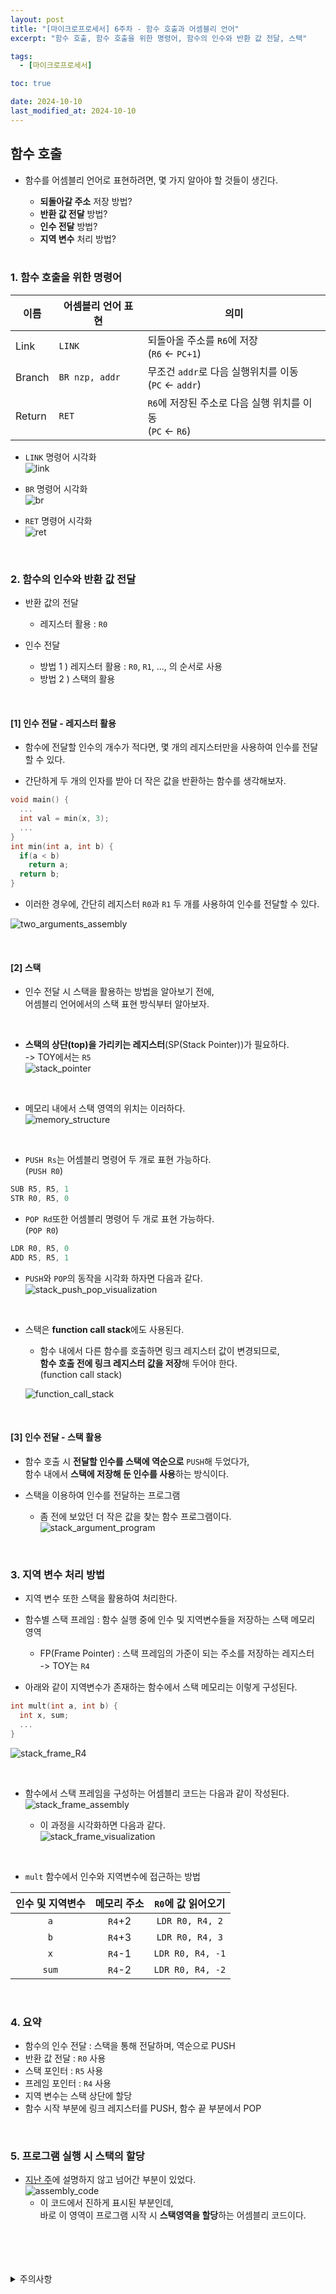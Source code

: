 ```yaml
---
layout: post
title: "[마이크로프로세서] 6주차 - 함수 호출과 어셈블리 언어"
excerpt: "함수 호출, 함수 호출을 위한 명령어, 함수의 인수와 반환 값 전달, 스택"

tags:
  - [마이크로프로세서]

toc: true

date: 2024-10-10
last_modified_at: 2024-10-10
---
```

## 함수 호출
- 함수를 어셈블리 언어로 표현하려면, 몇 가지 알아야 할 것들이 생긴다.  
  
  - **되돌아갈 주소** 저장 방법?
  - **반환 값 전달** 방법?
  - **인수 전달** 방법?
  - **지역 변수** 처리 방법?  

  <br>

### 1. 함수 호출을 위한 명령어

|이름|어셈블리 언어 표현|의미|
|---|---|---|
|Link|`LINK`|되돌아올 주소를 `R6`에 저장<br>(`R6` <- `PC+1`)|
|Branch|`BR nzp, addr`|무조건 `addr`로 다음 실행위치를 이동<br>(`PC` <- `addr`)|
|Return|`RET`|`R6`에 저장된 주소로 다음 실행 위치를 이동<br>(`PC` <- `R6`)|  

- `LINK` 명령어 시각화  
![link][def]  

- `BR` 명령어 시각화  
![br][def2]  

- `RET` 명령어 시각화  
![ret][def3]  

<br>

### 2. 함수의 인수와 반환 값 전달
- 반환 값의 전달
  - 레지스터 활용 : `R0`

- 인수 전달
  - 방법 1 ) 레지스터 활용 : `R0`, `R1`, ..., 의  순서로 사용  
  - 방법 2 ) 스택의 활용

<br>

#### [1] 인수 전달 - 레지스터 활용
- 함수에 전달할 인수의 개수가 적다면, 몇 개의 레지스터만을 사용하여 인수를 전달할 수 있다.  

- 간단하게 두 개의 인자를 받아 더 작은 값을 반환하는 함수를 생각해보자.  

```c
void main() {
  ...
  int val = min(x, 3);
  ...
}
int min(int a, int b) {
  if(a < b)
    return a;
  return b;
}
```

- 이러한 경우에, 간단히 레지스터 `R0`과 `R1` 두 개를 사용하여 인수를 전달할 수 있다.  

![two_arguments_assembly][def4]

<br>

#### [2] 스택
- 인수 전달 시 스택을 활용하는 방법을 알아보기 전에,  
어셈블리 언어에서의 스택 표현 방식부터 알아보자.  

<br>

- **스택의 상단(top)을 가리키는 레지스터**(SP(Stack Pointer))가 필요하다.  
-> TOY에서는 `R5`  
![stack_pointer][def5]  

<br>

- 메모리 내에서 스택 영역의 위치는 이러하다.  
![memory_structure][def6]  

<br>

  - `PUSH Rs`는 어셈블리 명령어 두 개로 표현 가능하다.  
  (`PUSH R0`)

  ```s
  SUB R5, R5, 1
  STR R0, R5, 0
  ```

  - `POP Rd`또한 어셈블리 명령어 두 개로 표현 가능하다.  
  (`POP R0`)

  ```s
  LDR R0, R5, 0
  ADD R5, R5, 1
  ```  

- `PUSH`와 `POP`의 동작을 시각화 하자면 다음과 같다.  
![stack_push_pop_visualization][def7]  

<br>

- 스택은 **function call stack**에도 사용된다.  
  - 함수 내에서 다른 함수를 호출하면 링크 레지스터 값이 변경되므로,  
  **함수 호출 전에 링크 레지스터 값을 저장**해 두어야 한다.  
  (function call stack)  

  ![function_call_stack][def8]  

<br>

#### [3] 인수 전달 - 스택 활용
- 함수 호출 시 **전달할 인수를 스택에 역순으로** `PUSH`해 두었다가,  
함수 내에서 **스택에 저장해 둔 인수를 사용**하는 방식이다.  

- 스택을 이용하여 인수를 전달하는 프로그램  
  - 좀 전에 보았던 더 작은 값을 찾는 함수 프로그램이다.  
![stack_argument_program](TODO)  

<br>

### 3. 지역 변수 처리 방법
- 지역 변수 또한 스택을 활용하여 처리한다.  

- 함수별 스택 프레임 : 함수 실행 중에 인수 및 지역변수들을 저장하는 스택 메모리 영역
  - FP(Frame Pointer) : 스택 프레임의 가준이 되는 주소를 저장하는 레지스터  
  -> TOY는 `R4`  

- 아래와 같이 지역변수가 존재하는 함수에서 스택 메모리는 이렇게 구성된다.  

```c
int mult(int a, int b) {
  int x, sum;
  ...
}
```

![stack_frame_R4](TODO)  

<br>

- 함수에서 스택 프레임을 구성하는 어셈블리 코드는 다음과 같이 작성된다.  
![stack_frame_assembly](TODO)  

  - 이 과정을 시각화하면 다음과 같다.  
  ![stack_frame_visualization](TODO)  

<br>

- `mult` 함수에서 인수와 지역변수에 접근하는 방법

|인수 및 지역변수|메모리 주소|`R0`에 값 읽어오기|
|:---:|:---:|:---:|
|`a`|`R4`+2|`LDR R0, R4, 2`|
|`b`|`R4`+3|`LDR R0, R4, 3`|
|`x`|`R4`-1|`LDR R0, R4, -1`|
|`sum`|`R4`-2|`LDR R0, R4, -2`|  

<br>

### 4. 요약
- 함수의 인수 전달 : 스택을 통해 전달하며, 역순으로 PUSH
- 반환 값 전달 : `R0` 사용
- 스택 포인터 : `R5` 사용
- 프레임 포인터 : `R4` 사용
- 지역 변수는 스택 상단에 할당
- 함수 시작 부분에 링크 레지스터를 PUSH, 함수 끝 부분에서 POP  

<br>

### 5. 프로그램 실행 시 스택의 할당
- [지난 주][def9]에 설명하지 않고 넘어간 부분이 있었다.  
![assembly_code](TODO)
  - 이 코드에서 진하게 표시된 부분인데,  
  바로 이 영역이 프로그램 시작 시 **스택영역을 할당**하는 어셈블리 코드이다.

<br>
<br>
<br>
<br>
<details>
<summary>주의사항</summary>
<div markdown="1">  

이 포스팅은 강원대학교 김용석 교수님의 마이크로프로세서 수업을 들으며 내용을 정리 한 것입니다.  
수업 내용에 대한 저작권은 교수님께 있으니,  
다른 곳으로의 무분별한 내용 복사를 자제해 주세요.  

</div>
</details>

[def]: https://i.imgur.com/RqaTrOU.png
[def2]: https://i.imgur.com/xv4Q4TX.png
[def3]: https://i.imgur.com/pzLlCOm.png
[def4]: https://i.imgur.com/WoVBwRB.png
[def5]: https://i.imgur.com/CXyGIIY.png
[def6]: https://i.imgur.com/Zqrcjrl.png
[def7]: https://i.imgur.com/APFuTGm.png
[def8]: https://i.imgur.com/pyJyuqt.png
[def9]: https://orbit3230.github.io/2024/10/03/MP_week5/#1-%EC%BB%B4%ED%8C%8C%EC%9D%BC%EB%A7%81-%EB%B0%8F-%EC%96%B4%EC%85%88%EB%B8%94%EB%A7%81